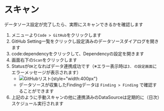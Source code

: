 # スキャン

データソース設定が完了したら、実際にスキャンできるかを確認します

1. メニューより`Code > GitHub`をクリックします
2. GitHub Setting一覧をクリックし設定済みのデータソースダイアログを開きます
3. code:dependencyをクリックして、Dependencyの設定を開きます
4. 画面右下の`Scan`をクリックします
5. Statusが`OK`となればデータ連携成功です（※エラー表示時は`3. の設定画面`にエラーメッセージが表示されます）
    - ![GitHubリスト](/img/code/github_list.png){style="width:400px"}
    - データソースが収集したFindingデータは `Finding > Finding` で確認することができます
6. 上記のように手動スキャンの他に連携済みのDataSourceは定期的に（日次）スケジュール実行されます
